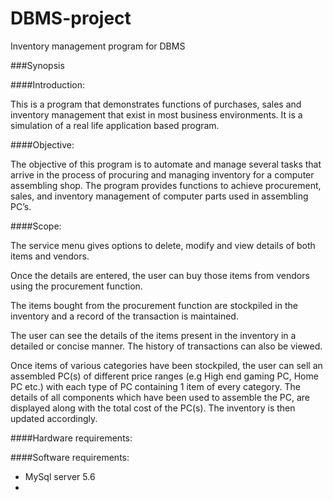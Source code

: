 # DBMS-project
Inventory management program for DBMS

###Synopsis

####Introduction:

This is a program that demonstrates functions of purchases, sales and inventory management that exist in most business environments. It is a simulation of a real life application based program.

####Objective:

The objective of this program is to automate and manage several tasks that arrive in the process of procuring and managing inventory for a computer assembling shop.
The program provides functions to achieve procurement, sales, and inventory management of computer parts used in assembling PC’s.

####Scope:

The service menu gives options to delete, modify and view details of both items and vendors.

Once the details are entered, the user can buy those items from vendors using the procurement function.

The items bought from the procurement function are stockpiled in the inventory and a record of the transaction is maintained.

The user can see the details of the items present in the inventory in a detailed or concise manner. The history of transactions can also be viewed.

Once items of various categories have been stockpiled, the user can sell an assembled PC(s) of different price ranges (e.g High end gaming PC, Home PC etc.) with each type of PC containing 1 item of every category. The details of all components which have been used to assemble the PC, are displayed along with the total cost of the PC(s). The inventory is then updated accordingly.

####Hardware requirements:


####Software requirements:
- MySql server 5.6
-
